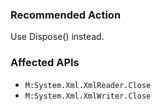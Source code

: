 ### Recommended Action
Use Dispose() instead.

### Affected APIs
* `M:System.Xml.XmlReader.Close`
* `M:System.Xml.XmlWriter.Close`
